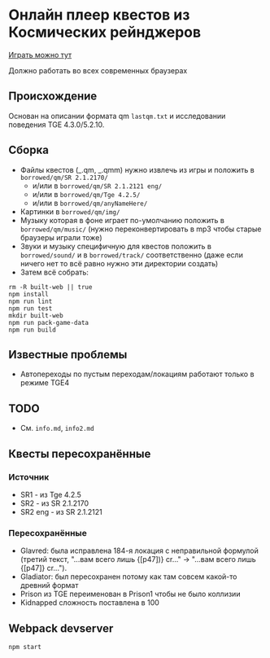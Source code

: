 # Онлайн плеер квестов из Космических рейнджеров

[Играть можно тут](https://spacerangers.gitlab.io)

Должно работать во всех современных браузерах

## Происхождение

Основан на описании формата qm `lastqm.txt` и исследовании поведения TGE 4.3.0/5.2.10.

## Сборка

- Файлы квестов (_.qm, _.qmm) нужно извлечь из игры и положить в `borrowed/qm/SR 2.1.2170/`
  - и/или в `borrowed/qm/SR 2.1.2121 eng/`
  - и/или в `borrowed/qm/Tge 4.2.5/`
  - и/или в `borrowed/qm/anyNameHere/`
- Картинки в `borrowed/qm/img/`
- Музыку которая в фоне играет по-умолчанию положить в `borrowed/qm/music/` (нужно переконвертировать в mp3 чтобы старые браузеры играли тоже)
- Звуки и музыку специфичную для квестов положить в `borrowed/sound/` и в `borrowed/track/` соответственно (даже если ничего нет то всё равно нужно эти директории создать)
- Затем всё собрать:

```
rm -R built-web || true
npm install
npm run lint
npm run test
mkdir built-web
npm run pack-game-data
npm run build
```

## Известные проблемы

- Автопереходы по пустым переходам/локациям работают только в режиме TGE4

## TODO

- См. `info.md`, `info2.md`

## Квесты пересохранённые

### Источник

- SR1 - из Tge 4.2.5
- SR2 - из SR 2.1.2170
- SR2 eng - из SR 2.1.2121

### Пересохранённые

- Glavred: была исправлена 184-я локация с неправильной формулой (третий текст, "...вам всего лишь {[p47])} cr..." -> "...вам всего лишь {[p47]} cr...").
- Gladiator: был пересохранен потому как там совсем какой-то древний формат
- Prison из TGE переименован в Prison1 чтобы не было коллизии
- Kidnapped сложность поставлена в 100

## Webpack devserver

`npm start`
